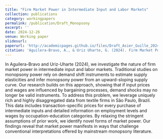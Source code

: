 ```yaml
---
title: "Firm Market Power in Intermediate Input and Labor Markets"
collection: publications
category: workingpapers
permalink: /publication/Draft_Monopsony
excerpt: ''
date: 2024-12-26
venue: Working paper
slidesurl: 
paperurl: 'http://academicpages.github.io/files/Draft_Asier_Guille_20241225.pdf'
citation: 'Aguilera-Bravo, A., & Uriz Uharte, G. (2024). Firm Market Power in Intermediate Input and Labor Markets. Working Paper.'
---
```


In Aguilera-Bravo and Uriz-Uharte (2024), we investigate the nature of firm market power in intermediate input and labor markets. Traditional studies on monopsony power rely on demand shift instruments to estimate supply elasticities and infer monopsony power from an upward-sloping supply curve. Our research builds on this approach, showing that if input prices and wages are influenced by bargaining processes, demand shocks may no longer be valid instruments. To address this problem, we leverage uniquely rich and highly disaggregated data from textile firms in São Paulo, Brazil. This data includes transaction-specific prices for every purchase of intermediate inputs and detailed information on employment levels and wages by occupation-education categories. By relaxing the stringent assumptions of prior work, we identify novel forms of market power. Our findings reveal that market power manifests in ways that challenge conventional interpretations offered by mainstream monopsony literature.
